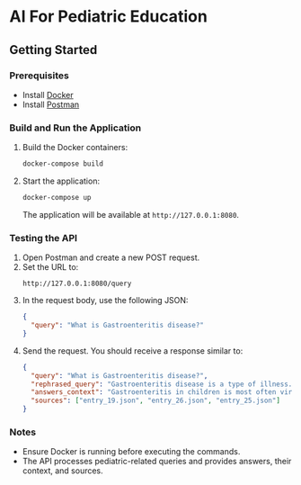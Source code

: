 # AI For Pediatric Education

## Getting Started

### Prerequisites

- Install [Docker](https://www.docker.com/)
- Install [Postman](https://www.postman.com/)

### Build and Run the Application

1. Build the Docker containers:

   ```bash
   docker-compose build
   ```

2. Start the application:

   ```bash
   docker-compose up
   ```

   The application will be available at `http://127.0.0.1:8080`.

### Testing the API

1. Open Postman and create a new POST request.
2. Set the URL to:
   ```
   http://127.0.0.1:8080/query
   ```
3. In the request body, use the following JSON:
   ```json
   {
     "query": "What is Gastroenteritis disease?"
   }
   ```
4. Send the request. You should receive a response similar to:
   ```json
   {
     "query": "What is Gastroenteritis disease?",
     "rephrased_query": "Gastroenteritis disease is a type of illness.",
     "answers_context": "Gastroenteritis in children is most often viral and managed with hydration and supportive care.\n\n---\n\nHand-foot-and-mouth disease is a contagious viral illness common in young children, characterized by mouth sores and skin rash.\n\n---\n\nEczema, or atopic dermatitis, is a chronic skin condition that often begins in childhood.",
     "sources": ["entry_19.json", "entry_26.json", "entry_25.json"]
   }
   ```

### Notes

- Ensure Docker is running before executing the commands.
- The API processes pediatric-related queries and provides answers, their context, and sources.
